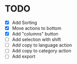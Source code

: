 # TODO

- [X] Add Sorting
- [X] Move actions to bottom
- [X] Add "columns" button
- [ ] Add selection with shift
- [ ] Add copy to language action
- [ ] Add copy to category action
- [ ] Add export

